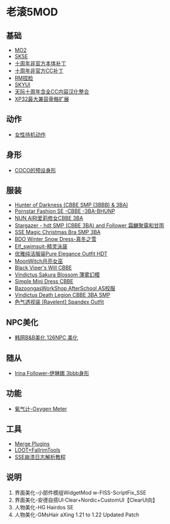 # 老滚5MOD





## 基础

- [MO2](https://www.nexusmods.com/skyrimspecialedition/mods/6194)
- [SKSE](http://skse.silverlock.org/)
- [十周年非官方本体补丁](http://www.9damaogames.com/thread-231576-1-1.html)
- [十周年非官方CC补丁](http://www.9damaogames.com/thread-233164-1-1.html)
- [RM捏脸](https://www.nexusmods.com/skyrimspecialedition/mods/19080?tab=description)
- [SKYUI](https://www.nexusmods.com/skyrimspecialedition/mods/12604)
- [天际十周年含全CC内容汉化整合](http://www.9damaogames.com/thread-232812-1-1.html)
- [XP32最大兼容骨骼扩展](http://www.9damaogames.com/thread-206511-1-1.html)

## 动作

- [女性待机动作](http://www.9damaogames.com/thread-260156-1-1.html)

## 身形

- [COCO的预设身形](https://www.nexusmods.com/skyrimspecialedition/mods/62052?tab=files)

## 服装

- [Hunter of Darkness (CBBE SMP (3BBB) & 3BA)](http://www.9damaogames.com/thread-206331-1-1.html)
- [Pornstar Fashion SE -CBBE -3BA-BHUNP](http://www.9damaogames.com/thread-240313-1-1.html)
- [NUN AIRI爱莉修女CBBE 3BA](http://www.9damaogames.com/thread-280058-1-1.html)
- [Stargazer - hdt SMP (CBBE 3BA) and Follower 霜麟聚露和甘雨](http://www.9damaogames.com/thread-249428-1-1.html)
- [SSE Magic Christmas Bra SMP 3BA](http://www.9damaogames.com/thread-269887-1-2.html)
- [BDO Winter Snow Dress-真冬之雪](http://www.9damaogames.com/thread-216711-1-1.html)
- [Elf_swimsuit-精灵泳装](http://www.9damaogames.com/thread-215882-1-2.html)
- [优雅纯洁服装Pure Elegance Outfit HDT](http://www.9damaogames.com/thread-160858-1-1.html)
- [MoonWitch月亮女巫](http://www.9damaogames.com/thread-151057-1-1.html)
- [Black Viper's Will CBBE](http://www.9damaogames.com/thread-103294-1-1.html)
- [Vindictus Sakura Blossom 薄雾幻樱](http://www.9damaogames.com/thread-219872-1-1.html)
- [Simple Mini Dress CBBE](http://www.9damaogames.com/thread-148932-1-1.html)
- [BazoongasWorkShop AfterSchool AS校服](http://www.9damaogames.com/thread-37508-1-1.html)
- [Vindictus Death Legion CBBE 3BA SMP](http://www.9damaogames.com/thread-204974-1-1.html)
- [色气透视装 [Ravelent] Spandex Outfit](http://www.9damaogames.com/thread-242947-1-1.html)

## NPC美化

- [韩网B&B美化 126NPC 美化](http://www.9damaogames.com/thread-201326-1-1.html)

## 随从

 - [Irina Follower-伊琳娜 3bbb身形](http://www.9damaogames.com/thread-215278-1-1.html)


## 功能

- [氧气计-Oxygen Meter](http://www.9damaogames.com/thread-230001-1-1.html)

## 工具

 - [Merge Plugins](http://www.9damaogames.com/thread-209839-1-1.html)
 - [LOOT+FallrimTools](http://www.9damaogames.com/thread-259539-1-1.html)
 - [SSE崩溃日志解析教程](http://www.9damaogames.com/thread-234920-1-1.html)


## 说明


1. 界面美化-小部件模组WidgetMod w-FISS-ScriptFix_SSE
2. 界面美化-安德自搭UI·Clear+Nordic+CustomUI【ClearUI向】
3. 人物美化-HG Hairdos SE
4. 人物美化-GMsHair aXing 1.21 to 1.22 Updated Patch

